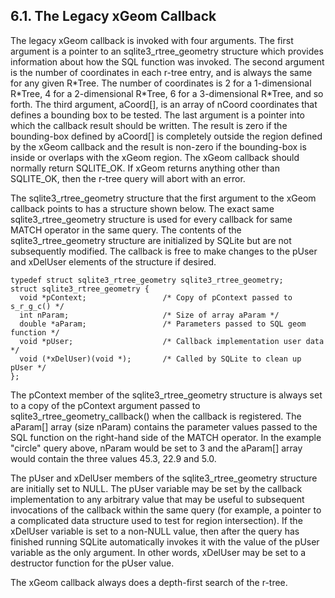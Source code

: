 ## 6\.1\. The Legacy xGeom Callback


The legacy xGeom callback is invoked with four arguments. The first
argument is a pointer to an sqlite3\_rtree\_geometry structure which provides
information about how the SQL function was invoked. The second argument
is the number of coordinates in each r\-tree entry, and is always the same
for any given R\*Tree. The number of coordinates is 2 for a 1\-dimensional R\*Tree,
4 for a 2\-dimensional R\*Tree, 6 for a 3\-dimensional R\*Tree, and so forth.
The third argument, aCoord\[], is an array of nCoord coordinates that defines
a bounding box to be tested. The last argument is a pointer into which
the callback result should be written. The result is zero
if the bounding\-box defined by aCoord\[] is completely outside
the region defined by the xGeom callback and the result is non\-zero if
the bounding\-box is inside or overlaps with the xGeom region. The xGeom
callback should normally return SQLITE\_OK. If xGeom returns anything other
than SQLITE\_OK, then the r\-tree query will abort with an error.



The sqlite3\_rtree\_geometry structure that the first argument to the
xGeom callback points to has a structure shown below. The exact same
sqlite3\_rtree\_geometry
structure is used for every callback for same MATCH operator in the same
query. The contents of the sqlite3\_rtree\_geometry
structure are initialized by SQLite but are
not subsequently modified. The callback is free to make changes to the
pUser and xDelUser elements of the structure if desired.




```
typedef struct sqlite3_rtree_geometry sqlite3_rtree_geometry;
struct sqlite3_rtree_geometry {
  void *pContext;                 /* Copy of pContext passed to s_r_g_c() */
  int nParam;                     /* Size of array aParam */
  double *aParam;                 /* Parameters passed to SQL geom function */
  void *pUser;                    /* Callback implementation user data */
  void (*xDelUser)(void *);       /* Called by SQLite to clean up pUser */
};

```

The pContext member of the sqlite3\_rtree\_geometry
structure is always set to a copy of the pContext
argument passed to sqlite3\_rtree\_geometry\_callback() when the
callback is registered. The aParam\[] array (size nParam) contains the parameter
values passed to the SQL function on the right\-hand side of the MATCH operator.
In the example "circle" query above, nParam would be set to 3 and the aParam\[]
array would contain the three values 45\.3, 22\.9 and 5\.0\.



The pUser and xDelUser members of the sqlite3\_rtree\_geometry structure are
initially set to NULL. The pUser variable may be set by the callback
implementation to any arbitrary value that may be useful to subsequent
invocations of the callback within the same query (for example, a
pointer to a complicated data structure used to test for region intersection).
If the xDelUser variable is set to a non\-NULL value, then after the
query has finished running SQLite automatically invokes it with the
value of the pUser variable as the only argument. In other words, xDelUser
may be set to a destructor function for the pUser value.



The xGeom callback always does a depth\-first search of the r\-tree.




